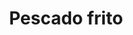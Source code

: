 ---
image:
title: Pescado frito
description: fried fresh local snapper topped w/ salsa criolla (marinated red onions) served w/ rice, organic salad and sweet plantains
price: '12.65'
available: true
menu_name: _our_menus/platos.md
---